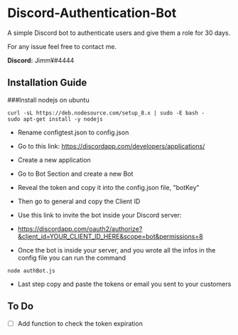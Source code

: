 # Discord-Authentication-Bot
A simple Discord bot to authenticate users and give them a role for 30 days.

For any issue feel free to contact me.

**Discord:** Jimm¥#4444


## Installation Guide

###Install nodejs on ubuntu
```
curl -sL https://deb.nodesource.com/setup_8.x | sudo -E bash -
sudo apt-get install -y nodejs
```

- Rename configtest.json to config.json

- Go to this link: https://discordapp.com/developers/applications/
- Create a new application 
- Go to Bot Section and create a new Bot
- Reveal the token and copy it into the config.json file, "botKey"
- Then go to general and copy the Client ID
- Use this link to invite the bot inside your Discord server: 
- https://discordapp.com/oauth2/authorize?&client_id=YOUR_CLIENT_ID_HERE&scope=bot&permissions=8

- Once the bot is inside your server, and you wrote all the infos in the config file you can run the command 
```
node authBot.js
```

- Last step copy and paste the tokens or email you sent to your customers

## To Do
- [ ] Add function to check the token expiration
